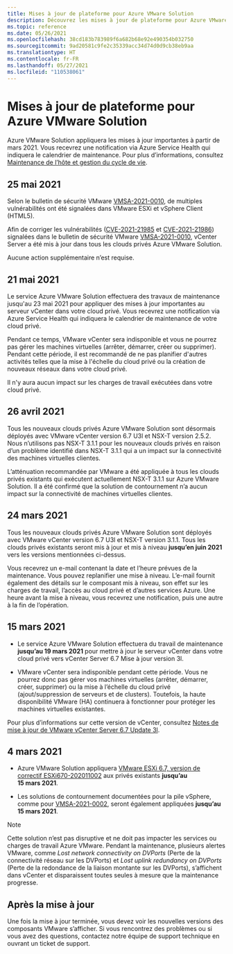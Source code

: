 ```yaml
---
title: Mises à jour de plateforme pour Azure VMware Solution
description: Découvrez les mises à jour de plateforme pour Azure VMware Solution.
ms.topic: reference
ms.date: 05/26/2021
ms.openlocfilehash: 38cd183b783989f6a682b68e92e490354b032750
ms.sourcegitcommit: 9ad20581c9fe2c35339acc34d74d0d9cb38eb9aa
ms.translationtype: HT
ms.contentlocale: fr-FR
ms.lasthandoff: 05/27/2021
ms.locfileid: "110538061"
---
```

# <a name="platform-updates-for-azure-vmware-solution"></a>Mises à jour de plateforme pour Azure VMware Solution

Azure VMware Solution appliquera les mises à jour importantes à partir de mars 2021. Vous recevrez une notification via Azure Service Health qui indiquera le calendrier de maintenance. Pour plus d’informations, consultez [Maintenance de l’hôte et gestion du cycle de vie](concepts-private-clouds-clusters.md#host-maintenance-and-lifecycle-management).

## <a name="may-25-2021"></a>25 mai 2021
Selon le bulletin de sécurité VMware [VMSA-2021-0010](https://www.vmware.com/security/advisories/VMSA-2021-0010.html), de multiples vulnérabilités ont été signalées dans VMware ESXi et vSphere Client (HTML5). 

Afin de corriger les vulnérabilités ([CVE-2021-21985](https://cve.mitre.org/cgi-bin/cvename.cgi?name=CVE-2021-21985) et [CVE-2021-21986](https://cve.mitre.org/cgi-bin/cvename.cgi?name=CVE-2021-21986)) signalées dans le bulletin de sécurité VMware [VMSA-2021-0010](https://www.vmware.com/security/advisories/VMSA-2021-0010.html), vCenter Server a été mis à jour dans tous les clouds privés Azure VMware Solution.

Aucune action supplémentaire n’est requise.

## <a name="may-21-2021"></a>21 mai 2021
 
Le service Azure VMware Solution effectuera des travaux de maintenance jusqu'au 23 mai 2021 pour appliquer des mises à jour importantes au serveur vCenter dans votre cloud privé.  Vous recevrez une notification via Azure Service Health qui indiquera le calendrier de maintenance de votre cloud privé.
 
Pendant ce temps, VMware vCenter sera indisponible et vous ne pourrez pas gérer les machines virtuelles (arrêter, démarrer, créer ou supprimer). Pendant cette période, il est recommandé de ne pas planifier d'autres activités telles que la mise à l'échelle du cloud privé ou la création de nouveaux réseaux dans votre cloud privé.
 
Il n'y aura aucun impact sur les charges de travail exécutées dans votre cloud privé.


## <a name="april-26-2021"></a>26 avril 2021
Tous les nouveaux clouds privés Azure VMware Solution sont désormais déployés avec VMware vCenter version 6.7 U3l et NSX-T version 2.5.2. Nous n’utilisons pas NSX-T 3.1.1 pour les nouveaux clouds privés en raison d’un problème identifié dans NSX-T 3.1.1 qui a un impact sur la connectivité des machines virtuelles clientes. 

L’atténuation recommandée par VMware a été appliquée à tous les clouds privés existants qui exécutent actuellement NSX-T 3.1.1 sur Azure VMware Solution. Il a été confirmé que la solution de contournement n’a aucun impact sur la connectivité de machines virtuelles clientes.

## <a name="march-24-2021"></a>24 mars 2021
Tous les nouveaux clouds privés Azure VMware Solution sont déployés avec VMware vCenter version 6.7 U3l et NSX-T version 3.1.1. Tous les clouds privés existants seront mis à jour et mis à niveau **jusqu’en juin 2021** vers les versions mentionnées ci-dessus.

Vous recevrez un e-mail contenant la date et l’heure prévues de la maintenance. Vous pouvez replanifier une mise à niveau. L’e-mail fournit également des détails sur le composant mis à niveau, son effet sur les charges de travail, l’accès au cloud privé et d’autres services Azure.  Une heure avant la mise à niveau, vous recevrez une notification, puis une autre à la fin de l’opération.

## <a name="march-15-2021"></a>15 mars 2021 

- Le service Azure VMware Solution effectuera du travail de maintenance **jusqu’au 19 mars 2021** pour mettre à jour le serveur vCenter dans votre cloud privé vers vCenter Server 6.7 Mise à jour version 3l.

- VMware vCenter sera indisponible pendant cette période. Vous ne pourrez donc pas gérer vos machines virtuelles (arrêter, démarrer, créer, supprimer) ou la mise à l’échelle du cloud privé (ajout/suppression de serveurs et de clusters). Toutefois, la haute disponibilité VMware (HA) continuera à fonctionner pour protéger les machines virtuelles existantes. 
 
Pour plus d’informations sur cette version de vCenter, consultez [Notes de mise à jour de VMware vCenter Server 6.7 Update 3l](https://docs.vmware.com/en/VMware-vSphere/6.7/rn/vsphere-vcenter-server-67u3l-release-notes.html).

## <a name="march-4-2021"></a>4 mars 2021

- Azure VMware Solution appliquera [VMware ESXi 6.7, version de correctif ESXi670-202011002](https://docs.vmware.com/en/VMware-vSphere/6.7/rn/esxi670-202011002.html) aux privés existants **jusqu’au 15 mars 2021**.

- Les solutions de contournement documentées pour la pile vSphere, comme pour [VMSA-2021-0002](https://www.vmware.com/security/advisories/VMSA-2021-0002.html), seront également appliquées **jusqu’au 15 mars 2021**.

>[!NOTE]
>Cette solution n’est pas disruptive et ne doit pas impacter les services ou charges de travail Azure VMware. Pendant la maintenance, plusieurs alertes VMware, comme _Lost network connectivity on DVPorts_ (Perte de la connectivité réseau sur les DVPorts) et _Lost uplink redundancy on DVPorts_ (Perte de la redondance de la liaison montante sur les DVPorts), s’affichent dans vCenter et disparaissent toutes seules à mesure que la maintenance progresse.

## <a name="post-update"></a>Après la mise à jour
Une fois la mise à jour terminée, vous devez voir les nouvelles versions des composants VMware s’afficher. Si vous rencontrez des problèmes ou si vous avez des questions, contactez notre équipe de support technique en ouvrant un ticket de support.
